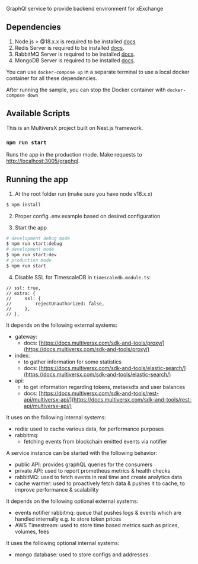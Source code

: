GraphQl service to provide backend environment for xExchange

## Dependencies

1. Node.js > @18.x.x is required to be installed [docs](https://nodejs.org/en/)
2. Redis Server is required to be installed [docs](https://redis.io/).
3. RabbitMQ Server is required to be installed [docs](https://www.rabbitmq.com/download.html).
4. MongoDB Server is required to be installed [docs](https://www.mongodb.com/docs/manual/installation).

You can use `docker-compose up` in a separate terminal to use a local docker container for all these dependencies.

After running the sample, you can stop the Docker container with `docker-compose down`

## Available Scripts

This is an MultiversX project built on Nest.js framework.

### `npm run start`

Runs the app in the production mode.
Make requests to [http://localhost:3005/graphql](http://localhost:3005/graphql).

## Running the app

1. At the root folder run (make sure you have node v16.x.x)

```bash
$ npm install
```

2. Proper config .env.example based on desired configuration

3. Start the app

```bash
# development debug mode
$ npm run start:debug
# development mode
$ npm run start:dev
# production mode
$ npm run start
```

4. Disable SSL for TimescaleDB in `timescaledb.module.ts`:

```
// ssl: true,
// extra: {
//     ssl: {
//         rejectUnauthorized: false,
//     },
// },
```

It depends on the following external systems:

-   gateway:
    -   docs: [https://docs.multiversx.com/sdk-and-tools/proxy/](https://docs.multiversx.com/sdk-and-tools/proxy/)
-   index:
    -   to gather information for some statistics
    -   docs: [https://docs.multiversx.com/sdk-and-tools/elastic-search/](https://docs.multiversx.com/sdk-and-tools/elastic-search/)
-   api:
    -   to get information regarding tokens, metaesdts and user balances
    -   docs: [https://docs.multiversx.com/sdk-and-tools/rest-api/multiversx-api/](https://docs.multiversx.com/sdk-and-tools/rest-api/multiversx-api/)

It uses on the following internal systems:

-   redis: used to cache various data, for performance purposes
-   rabbitmq:
    -   fetching events from blockchain emitted events via notifier

A service instance can be started with the following behavior:

-   public API: provides graphQL queries for the consumers
-   private API: used to report prometheus metrics & health checks
-   rabbitMQ: used to fetch events in real time and create analytics data
-   cache warmer: used to proactively fetch data & pushes it to cache, to improve performance & scalability

It depends on the following optional external systems:

-   events notifier rabbitmq: queue that pushes logs & events which are handled internally e.g. to store token prices
-   AWS Timestream: used to store time based metrics such as prices, volumes, fees

It uses the following optional internal systems:

-   mongo database: used to store configs and addresses
